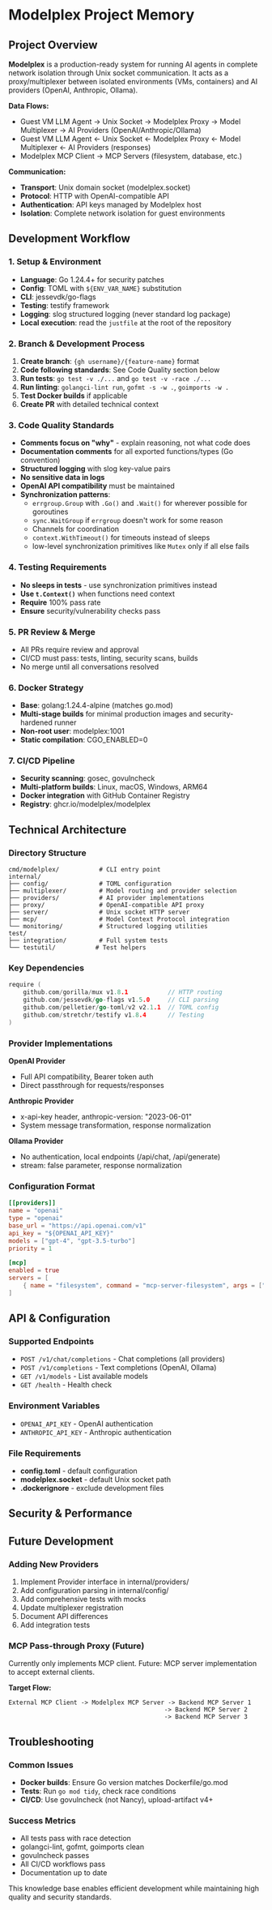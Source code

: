 # Modelplex Project Memory

## Project Overview
**Modelplex** is a production-ready system for running AI agents in complete network isolation through Unix socket communication. It acts as a proxy/multiplexer between isolated environments (VMs, containers) and AI providers (OpenAI, Anthropic, Ollama).

**Data Flows:**
- Guest VM LLM Agent → Unix Socket → Modelplex Proxy → Model Multiplexer → AI Providers (OpenAI/Anthropic/Ollama)
- Guest VM LLM Agent ← Unix Socket ← Modelplex Proxy ← Model Multiplexer ← AI Providers (responses)
- Modelplex MCP Client → MCP Servers (filesystem, database, etc.)

**Communication:**
- **Transport**: Unix domain socket (modelplex.socket)
- **Protocol**: HTTP with OpenAI-compatible API
- **Authentication**: API keys managed by Modelplex host
- **Isolation**: Complete network isolation for guest environments

## Development Workflow

### 1. Setup & Environment
- **Language**: Go 1.24.4+ for security patches
- **Config**: TOML with `${ENV_VAR_NAME}` substitution
- **CLI**: jessevdk/go-flags
- **Testing**: testify framework
- **Logging**: slog structured logging (never standard log package)
- **Local execution**: read the `justfile` at the root of the repository

### 2. Branch & Development Process
1. **Create branch**: `{gh username}/{feature-name}` format
2. **Code following standards**: See Code Quality section below
3. **Run tests**: `go test -v ./...` and `go test -v -race ./...`
4. **Run linting**: `golangci-lint run`, `gofmt -s -w .`, `goimports -w .`
5. **Test Docker builds** if applicable
6. **Create PR** with detailed technical context

### 3. Code Quality Standards
- **Comments focus on "why"** - explain reasoning, not what code does
- **Documentation comments** for all exported functions/types (Go convention)
- **Structured logging** with slog key-value pairs
- **No sensitive data in logs**
- **OpenAI API compatibility** must be maintained
- **Synchronization patterns**:
  - `errgroup.Group` with `.Go()` and `.Wait()` for wherever possible for goroutines
  - `sync.WaitGroup` if `errgroup` doesn't work for some reason
  - Channels for coordination
  - `context.WithTimeout()` for timeouts instead of sleeps
  - low-level synchronization primitives like `Mutex` only if all else fails

### 4. Testing Requirements
- **No sleeps in tests** - use synchronization primitives instead
- **Use `t.Context()`** when functions need context
- **Require** 100% pass rate
- **Ensure** security/vulnerability checks pass

### 5. PR Review & Merge
- All PRs require review and approval
- CI/CD must pass: tests, linting, security scans, builds
- No merge until all conversations resolved

### 6. Docker Strategy
- **Base**: golang:1.24.4-alpine (matches go.mod)
- **Multi-stage builds** for minimal production images and security-hardened runner
- **Non-root user**: modelplex:1001
- **Static compilation**: CGO_ENABLED=0

### 7. CI/CD Pipeline
- **Security scanning**: gosec, govulncheck
- **Multi-platform builds**: Linux, macOS, Windows, ARM64
- **Docker integration** with GitHub Container Registry
- **Registry**: ghcr.io/modelplex/modelplex

## Technical Architecture

### Directory Structure
```
cmd/modelplex/           # CLI entry point
internal/
├── config/              # TOML configuration
├── multiplexer/         # Model routing and provider selection
├── providers/           # AI provider implementations
├── proxy/               # OpenAI-compatible API proxy
├── server/              # Unix socket HTTP server
├── mcp/                 # Model Context Protocol integration
└── monitoring/          # Structured logging utilities
test/
├── integration/         # Full system tests
└── testutil/           # Test helpers
```

### Key Dependencies
```go
require (
    github.com/gorilla/mux v1.8.1           // HTTP routing
    github.com/jessevdk/go-flags v1.5.0     // CLI parsing
    github.com/pelletier/go-toml/v2 v2.1.1  // TOML config
    github.com/stretchr/testify v1.8.4      // Testing
)
```

### Provider Implementations

**OpenAI Provider**
- Full API compatibility, Bearer token auth
- Direct passthrough for requests/responses

**Anthropic Provider**
- x-api-key header, anthropic-version: "2023-06-01"
- System message transformation, response normalization

**Ollama Provider**
- No authentication, local endpoints (/api/chat, /api/generate)
- stream: false parameter, response normalization

### Configuration Format
```toml
[[providers]]
name = "openai"
type = "openai"
base_url = "https://api.openai.com/v1"
api_key = "${OPENAI_API_KEY}"
models = ["gpt-4", "gpt-3.5-turbo"]
priority = 1

[mcp]
enabled = true
servers = [
    { name = "filesystem", command = "mcp-server-filesystem", args = ["/workspace"] }
]
```

## API & Configuration

### Supported Endpoints
- `POST /v1/chat/completions` - Chat completions (all providers)
- `POST /v1/completions` - Text completions (OpenAI, Ollama)
- `GET /v1/models` - List available models
- `GET /health` - Health check

### Environment Variables
- `OPENAI_API_KEY` - OpenAI authentication
- `ANTHROPIC_API_KEY` - Anthropic authentication

### File Requirements
- **config.toml** - default configuration
- **modelplex.socket** - default Unix socket path
- **.dockerignore** - exclude development files

## Security & Performance

## Future Development

### Adding New Providers
1. Implement Provider interface in internal/providers/
2. Add configuration parsing in internal/config/
3. Add comprehensive tests with mocks
4. Update multiplexer registration
5. Document API differences
6. Add integration tests

### MCP Pass-through Proxy (Future)
Currently only implements MCP client. Future: MCP server implementation to accept external clients.

**Target Flow:**
```
External MCP Client -> Modelplex MCP Server -> Backend MCP Server 1
                                           -> Backend MCP Server 2
                                           -> Backend MCP Server 3
```

## Troubleshooting

### Common Issues
- **Docker builds**: Ensure Go version matches Dockerfile/go.mod
- **Tests**: Run `go mod tidy`, check race conditions
- **CI/CD**: Use govulncheck (not Nancy), upload-artifact v4+

### Success Metrics
- All tests pass with race detection
- golangci-lint, gofmt, goimports clean
- govulncheck passes
- All CI/CD workflows pass
- Documentation up to date

This knowledge base enables efficient development while maintaining high quality and security standards.
